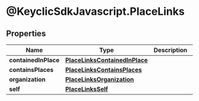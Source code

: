 # @KeyclicSdkJavascript.PlaceLinks

## Properties
Name | Type | Description | Notes
------------ | ------------- | ------------- | -------------
**containedInPlace** | [**PlaceLinksContainedInPlace**](PlaceLinksContainedInPlace.md) |  | [optional] 
**containsPlaces** | [**PlaceLinksContainsPlaces**](PlaceLinksContainsPlaces.md) |  | [optional] 
**organization** | [**PlaceLinksOrganization**](PlaceLinksOrganization.md) |  | [optional] 
**self** | [**PlaceLinksSelf**](PlaceLinksSelf.md) |  | [optional] 


